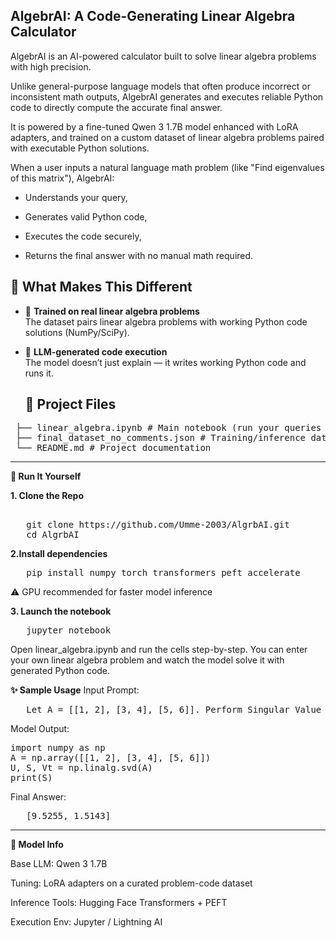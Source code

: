 ## AlgebrAI: A Code-Generating Linear Algebra Calculator
AlgebrAI is an AI-powered calculator built to solve linear algebra problems with high precision.

Unlike general-purpose language models that often produce incorrect or inconsistent math outputs, AlgebrAI generates and executes reliable Python code to directly compute the accurate final answer.

It is powered by a fine-tuned Qwen 3 1.7B model enhanced with LoRA adapters, and trained on a custom dataset of linear algebra problems paired with executable Python solutions.

When a user inputs a natural language math problem (like "Find eigenvalues of this matrix"), AlgebrAI:

- Understands your query,

- Generates valid Python code,

- Executes the code securely,

- Returns the final answer with no manual math required.
   
## 🧠 What Makes This Different

- 🧾 **Trained on real linear algebra problems**  
  The dataset pairs linear algebra problems with working Python code solutions (NumPy/SciPy).

- 🤖 **LLM-generated code execution**  
  The model doesn’t just explain — it writes working Python code and runs it.

  ## 📂 Project Files
<pre> ├── linear_algebra.ipynb # Main notebook (run your queries here) 
 ├── final_dataset_no_comments.json # Training/inference dataset
 └── README.md # Project documentation </pre>
---------------------------------------------------------------------------------------------------------------------------------------------------------------------------------------------------------------------
**🚀 Run It Yourself**

**1. Clone the Repo**
<pre> 
   git clone https://github.com/Umme-2003/AlgrbAI.git 
   cd AlgrbAI 
</pre>

**2.Install dependencies**
<pre>
   pip install numpy torch transformers peft accelerate
</pre>
⚠️ GPU recommended for faster model inference

**3. Launch the notebook**
<pre>
   jupyter notebook
</pre>

Open linear_algebra.ipynb and run the cells step-by-step.
You can enter your own linear algebra problem and watch the model solve it with generated Python code.

**✨ Sample Usage**
Input Prompt: 
<pre>
   Let A = [[1, 2], [3, 4], [5, 6]]. Perform Singular Value Decomposition (SVD) on matrix A and return its singular values.
</pre>
Model Output:
<pre>
import numpy as np
A = np.array([[1, 2], [3, 4], [5, 6]])
U, S, Vt = np.linalg.svd(A)
print(S)
</pre>
Final Answer:
<pre>
   [9.5255, 1.5143]
</pre>
_____________________________________________________________________________________________________________________________________________________________________________________________________________________
**🧠 Model Info**

Base LLM: Qwen 3 1.7B

Tuning: LoRA adapters on a curated problem-code dataset

Inference Tools: Hugging Face Transformers + PEFT

Execution Env: Jupyter / Lightning AI





